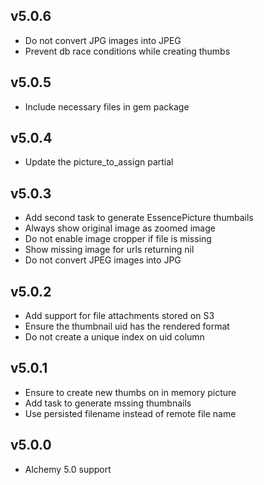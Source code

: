 ## v5.0.6

- Do not convert JPG images into JPEG
- Prevent db race conditions while creating thumbs

## v5.0.5

- Include necessary files in gem package

## v5.0.4

- Update the picture_to_assign partial

## v5.0.3

- Add second task to generate EssencePicture thumbails
- Always show original image as zoomed image
- Do not enable image cropper if file is missing
- Show missing image for urls returning nil
- Do not convert JPEG images into JPG

## v5.0.2

- Add support for file attachments stored on S3
- Ensure the thumbnail uid has the rendered format
- Do not create a unique index on uid column

## v5.0.1

- Ensure to create new thumbs on in memory picture
- Add task to generate mssing thumbnails
- Use persisted filename instead of remote file name

## v5.0.0

- Alchemy 5.0 support
